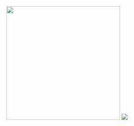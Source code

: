 <img src=“https://github.com/Zwhraoz/BurcYorum/assets/119448653/c6e22b9f-0ebd-465d-8eb0-452ea52e68a7” width = 300  >
<img src= “https://github.com/Zwhraoz/BurcYorum/assets/119448653/bd9235b6-21c1-4a0f-8182-4449a307b81e”width = 300  >
